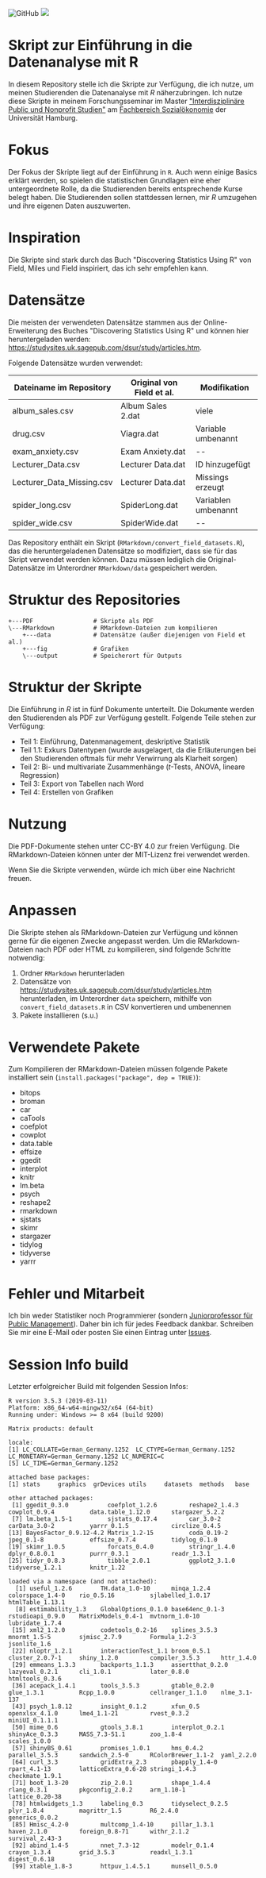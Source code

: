 ![GitHub](https://img.shields.io/github/license/dominikvogel/r-teaching-script.svg) ![](https://img.shields.io/github/release/DominikVogel/r-teaching-script.svg)

# Skript zur Einführung in die Datenanalyse mit R

In diesem Repository stelle ich die Skripte zur Verfügung, die ich nutze, um meinen Studierenden die Datenanalyse mit *R* näherzubringen. Ich nutze diese Skripte in meinem Forschungsseminar im Master ["Interdisziplinäre Public und Nonprofit Studien"](https://www.wiso.uni-hamburg.de/studienbuero-sozialoekonomie/studiengaenge/msc-puno.html) am [Fachbereich Sozialökonomie](https://www.wiso.uni-hamburg.de/fachbereich-sozoek.html) der Universität Hamburg.

# Fokus

Der Fokus der Skripte liegt auf der Einführung in ``R``. Auch wenn einige Basics erklärt werden, so spielen die statistischen Grundlagen eine eher untergeordnete Rolle, da die Studierenden bereits entsprechende Kurse belegt haben. Die Studierenden sollen stattdessen lernen, mir *R* umzugehen und ihre eigenen Daten auszuwerten.

# Inspiration

Die Skripte sind stark durch das Buch "Discovering Statistics Using R" von Field, Miles und Field inspiriert, das ich sehr empfehlen kann. 

# Datensätze

Die meisten der verwendeten Datensätze stammen aus der Online-Erweiterung des Buches "Discovering Statistics Using R" und können hier heruntergeladen werden: https://studysites.uk.sagepub.com/dsur/study/articles.htm.

Folgende Datensätze wurden verwendet:

| Dateiname im Repository   | Original von Field et al. | Modifikation        |
|---------------------------|---------------------------|---------------------|
| album_sales.csv           | Album Sales 2.dat         | viele               |
| drug.csv                  | Viagra.dat                | Variable umbenannt  |
| exam_anxiety.csv          | Exam Anxiety.dat          |  --                 |
| Lecturer_Data.csv         | Lecturer Data.dat         | ID hinzugefügt      |
| Lecturer_Data_Missing.csv | Lecturer Data.dat         | Missings erzeugt    |
| spider_long.csv           | SpiderLong.dat            | Variablen umbenannt |
| spider_wide.csv           | SpiderWide.dat            | --                  |

Das Repository enthält ein Skript (``RMarkdown/convert_field_datasets.R``), das die heruntergeladenen Datensätze so modifiziert, dass sie für das Skript verwendet werden können. Dazu müssen lediglich die Original-Datensätze im Unterordner ``RMarkdown/data`` gespeichert werden.

# Struktur des Repositories

    +---PDF                 # Skripte als PDF
    \---RMarkdown           # RMarkdown-Dateien zum kompilieren
        +---data            # Datensätze (außer diejenigen von Field et al.)
        +---fig             # Grafiken
        \---output          # Speicherort für Outputs

# Struktur der Skripte

Die Einführung in *R* ist in fünf Dokumente unterteilt. Die Dokumente werden den Studierenden als PDF zur Verfügung gestellt. Folgende Teile stehen zur Verfügung:

* Teil 1: Einführung, Datenmanagement, deskriptive Statistik
* Teil 1.1: Exkurs Datentypen (wurde ausgelagert, da die Erläuterungen bei den Studierenden oftmals für mehr Verwirrung als Klarheit sorgen)
* Teil 2: Bi- und multivariate Zusammenhänge (*t*-Tests, ANOVA, lineare Regression)
* Teil 3: Export von Tabellen nach Word
* Teil 4: Erstellen von Grafiken

# Nutzung

Die PDF-Dokumente stehen unter CC-BY 4.0 zur freien Verfügung. Die RMarkdown-Dateien können unter der MIT-Lizenz frei verwendet werden.

Wenn Sie die Skripte verwenden, würde ich mich über eine Nachricht freuen.

# Anpassen

Die Skripte stehen als RMarkdown-Dateien zur Verfügung und können gerne für die eigenen Zwecke angepasst werden. Um die RMarkdown-Dateien nach PDF oder HTML zu kompilieren, sind folgende Schritte notwendig:

1. Ordner ``RMarkdown`` herunterladen
2. Datensätze von https://studysites.uk.sagepub.com/dsur/study/articles.htm herunterladen, im Unterordner ``data`` speichern, mithilfe von ``convert_field_datasets.R`` in CSV konvertieren und umbenennen
3. Pakete installieren (s.u.)

# Verwendete Pakete

Zum Kompilieren der RMarkdown-Dateien müssen folgende Pakete installiert sein (``install.packages("package", dep = TRUE)``): 

* bitops
* broman
* car
* caTools
* coefplot
* cowplot
* data.table
* effsize
* ggedit
* interplot
* knitr
* lm.beta
* psych
* reshape2
* rmarkdown
* sjstats
* skimr
* stargazer
* tidylog
* tidyverse
* yarrr

# Fehler und Mitarbeit

Ich bin weder Statistiker noch Programmierer (sondern [Juniorprofessor für Public Management](https://vogel-online.info)). Daher bin ich für jedes Feedback dankbar. Schreiben Sie mir eine E-Mail oder posten Sie einen Eintrag unter [Issues](https://github.com/DominikVogel/r-teaching-script/issues).

# Session Info build

Letzter erfolgreicher Build mit folgenden Session Infos:

    R version 3.5.3 (2019-03-11)
    Platform: x86_64-w64-mingw32/x64 (64-bit)
    Running under: Windows >= 8 x64 (build 9200)

    Matrix products: default

    locale:
    [1] LC_COLLATE=German_Germany.1252  LC_CTYPE=German_Germany.1252    LC_MONETARY=German_Germany.1252 LC_NUMERIC=C                   
    [5] LC_TIME=German_Germany.1252    

    attached base packages:
    [1] stats     graphics  grDevices utils     datasets  methods   base     

    other attached packages:
     [1] ggedit_0.3.0           coefplot_1.2.6         reshape2_1.4.3         cowplot_0.9.4          data.table_1.12.0      stargazer_5.2.2       
     [7] lm.beta_1.5-1          sjstats_0.17.4         car_3.0-2              carData_3.0-2          yarrr_0.1.5            circlize_0.4.5        
    [13] BayesFactor_0.9.12-4.2 Matrix_1.2-15          coda_0.19-2            jpeg_0.1-8             effsize_0.7.4          tidylog_0.1.0         
    [19] skimr_1.0.5            forcats_0.4.0          stringr_1.4.0          dplyr_0.8.0.1          purrr_0.3.1            readr_1.3.1           
    [25] tidyr_0.8.3            tibble_2.0.1           ggplot2_3.1.0          tidyverse_1.2.1        knitr_1.22            

    loaded via a namespace (and not attached):
      [1] useful_1.2.6        TH.data_1.0-10      minqa_1.2.4         colorspace_1.4-0    rio_0.5.16          sjlabelled_1.0.17   htmlTable_1.13.1   
      [8] estimability_1.3    GlobalOptions_0.1.0 base64enc_0.1-3     rstudioapi_0.9.0    MatrixModels_0.4-1  mvtnorm_1.0-10      lubridate_1.7.4    
     [15] xml2_1.2.0          codetools_0.2-16    splines_3.5.3       mnormt_1.5-5        sjmisc_2.7.9        Formula_1.2-3       jsonlite_1.6       
     [22] nloptr_1.2.1        interactionTest_1.1 broom_0.5.1         cluster_2.0.7-1     shiny_1.2.0         compiler_3.5.3      httr_1.4.0         
     [29] emmeans_1.3.3       backports_1.1.3     assertthat_0.2.0    lazyeval_0.2.1      cli_1.0.1           later_0.8.0         htmltools_0.3.6    
     [36] acepack_1.4.1       tools_3.5.3         gtable_0.2.0        glue_1.3.1          Rcpp_1.0.0          cellranger_1.1.0    nlme_3.1-137       
     [43] psych_1.8.12        insight_0.1.2       xfun_0.5            openxlsx_4.1.0      lme4_1.1-21         rvest_0.3.2         miniUI_0.1.1.1     
     [50] mime_0.6            gtools_3.8.1        interplot_0.2.1     shinyAce_0.3.3      MASS_7.3-51.1       zoo_1.8-4           scales_1.0.0       
     [57] shinyBS_0.61        promises_1.0.1      hms_0.4.2           parallel_3.5.3      sandwich_2.5-0      RColorBrewer_1.1-2  yaml_2.2.0         
     [64] curl_3.3            gridExtra_2.3       pbapply_1.4-0       rpart_4.1-13        latticeExtra_0.6-28 stringi_1.4.3       checkmate_1.9.1    
     [71] boot_1.3-20         zip_2.0.1           shape_1.4.4         rlang_0.3.1         pkgconfig_2.0.2     arm_1.10-1          lattice_0.20-38    
     [78] htmlwidgets_1.3     labeling_0.3        tidyselect_0.2.5    plyr_1.8.4          magrittr_1.5        R6_2.4.0            generics_0.0.2     
     [85] Hmisc_4.2-0         multcomp_1.4-10     pillar_1.3.1        haven_2.1.0         foreign_0.8-71      withr_2.1.2         survival_2.43-3    
     [92] abind_1.4-5         nnet_7.3-12         modelr_0.1.4        crayon_1.3.4        grid_3.5.3          readxl_1.3.1        digest_0.6.18      
     [99] xtable_1.8-3        httpuv_1.4.5.1      munsell_0.5.0    
